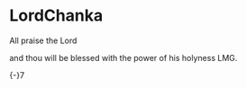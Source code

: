 # LordChanka


All praise the Lord

and thou will be blessed with the power of his holyness LMG.

{-}7
